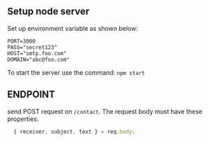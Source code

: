 ## Setup node server

Set up environment variable as shown below:
```env
PORT=3000
PASS="secret123"
HOST="smtp.foo.com"
DOMAIN="abc@foo.com"
````

To start the server use the command: `npm start`

## ENDPOINT

send POST request on `/contact`. The request body must have these properties:

```js
  { receiver, subject, text } = req.body;
```
